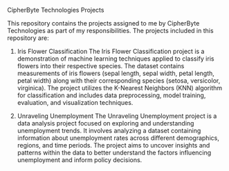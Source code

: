CipherByte Technologies Projects

This repository contains the projects assigned to me by CipherByte Technologies as part of my responsibilities. The projects included in this repository are:

1. Iris Flower Classification
The Iris Flower Classification project is a demonstration of machine learning techniques applied to classify iris flowers into their respective species. The dataset contains measurements of iris flowers (sepal length, sepal width, petal length, petal width) along with their corresponding species (setosa, versicolor, virginica). The project utilizes the K-Nearest Neighbors (KNN) algorithm for classification and includes data preprocessing, model training, evaluation, and visualization techniques.

2. Unraveling Unemployment
The Unraveling Unemployment project is a data analysis project focused on exploring and understanding unemployment trends. It involves analyzing a dataset containing information about unemployment rates across different demographics, regions, and time periods. The project aims to uncover insights and patterns within the data to better understand the factors influencing unemployment and inform policy decisions.

